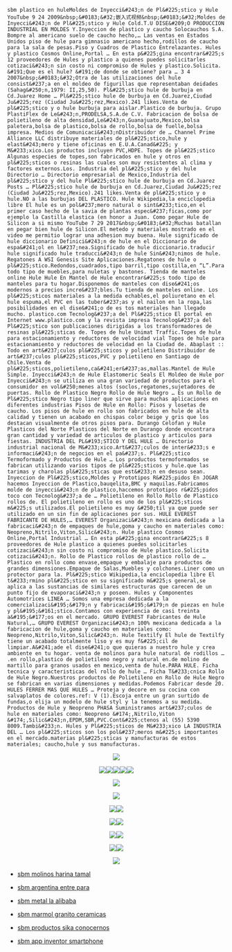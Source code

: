 
```
sbm plastico en huleMoldes de Inyecci&#243;n de Pl&#225;stico y Hule YouTube 9 24 2009&nbsp;&#0183;&#32;嵌入式视频&nbsp;&#0183;&#32;Moldes de Inyecci&#243;n de Pl&#225;stico y Hule Cold.T.U DISE&#209;O PRODUCCION INDUSTRIAL EN MOLDES Y.Inyeccion de plastico y caucho Solocauchos S.A. Bompre al americano suelo de caucho hecho,… Las ventas en Estados Unidos piso de hule para gimnasio americano hecho,rodillos de caucho para la sala de pesas.Piso y Cuadros de Plastico Entrelazantes. Hules y plastico Cosmos Online,Portal … En esta p&#225;gina encontrar&#225;s 12 proveedores de Hules y plastico a quienes puedes solicitarles cotizaci&#243;n sin costo ni compromiso de Hules y plastico.Solicita. &#191;Que es el hule? &#191;de donde se obtiene? para … 3 4 2007&nbsp;&#0183;&#32;Otra de las utilizaciones del hule consist&#237;a en el moldeo de figurillas que representaban deidades (Sahag&#250;n,1979: II,25,50). Pl&#225;stico hule de burbuja en Cd.Juarez Home … Pl&#225;stico hule de burbuja en Cd.Juarez,Ciudad Ju&#225;rez (Ciudad Ju&#225;rez,Mexico).241 likes.Venta de pl&#225;stico y o hule burbuja para aislar.Plastico de burbuja. Grupo PlastiFlex de Le&#243;n,PRODELSA,S.A.de C.V. Fabricacion de bolsa de polietileno de alta densidad,Le&#243;n,Guanajuato,Mexico,bolsa paletera,bolsa de plastico,bolsa de rollo,bolsa de fuelle,bolsa impresa. Medios de Comunicaci&#243;nDistribuidor de … Channel Prime Alliance LLC distribuye materiales de pl&#225;stico,hule y elast&#243;mero y tiene oficinas en E.U.A.Canad&#225; y M&#233;xico.Los productos incluyen PVC,HDPE. Topes de pl&#225;stico Algunas especies de topes,son fabricados en hule y otros en pl&#225;sticos o resinas las cuales son muy resistentes al clima y factores externos.Los. Industria del pl&#225;stico y del hule Directorio … Directorio empresarial de Mexico,Industria del pl&#225;stico y del hule Pl&#225;stico hule de burbuja en Cd.Juarez Posts … Pl&#225;stico hule de burbuja en Cd.Juarez,Ciudad Ju&#225;rez (Ciudad Ju&#225;rez,Mexico).241 likes.Venta de pl&#225;stico y o hule.NO a las burbujas DEL PLASTICO. Hule Wikipedia,la enciclopedia libre El hule es un pol&#237;mero natural o sint&#233;tico,en el primer caso hecho de la savia de plantas espec&#237;ficas,como por ejemplo la Castilla elastica (en honor a Juan. Como pegar Hule de Silicon a si mismo YouTube 7 29 2017&nbsp;&#0183;&#32;Muchas batallan en pegar bien hule de Silicon.El metedo y materiales mostrado en el video me permitio lograr una adhesion muy buena. Hule significado de hule diccionario Definici&#243;n de hule en el Diccionario de espa&#241;ol en l&#237;nea.Significado de hule diccionario.traducir hule significado hule traducci&#243;n de hule Sin&#243;nimos de hule. Regatones A WSI Genesis Site Aplicaciones.Regatones de hule o pl&#225;stico.Redondos,cuadrados,tipo barril,tipo costilla,en “L”.Para todo tipo de muebles,para nuletas y bastones. Tienda de manteles online Hule Hule En Mantel de Hule encontrar&#225;s todo tipo de manteles para tu hogar.Disponemos de manteles con dise&#241;os modernos a precios incre&#237;bles.Tu tienda de manteles online. Los pl&#225;sticos materiales a la medida echables,el poliuretano en el hule espuma,el PVC en las tuber&#237;as y el nailon en la ropa,las posibilidades en el dise&#241;o de es tos materiales han llegado mucho. plastico.com Tecnolog&#237;a del Pl&#225;stico El portal en Internet www.plastico.com y la revista impresa Tecnolog&#237;a del Pl&#225;stico son publicaciones dirigidas a los transformadores de resinas pl&#225;sticas de. Topes de hule Unimat Traffic.Topes de hule para estacionamiento y reductores de velocidad vial Topes de hule para estacionamiento y reductores de velocidad en la Ciudad de. Abaplast :: Todo en art&#237;culos pl&#225;sticos y polietileno Distribuidor de art&#237;culos pl&#225;sticos,PVC y polietileno en Santiago de Chile.Venta de pl&#225;sticos,polietileno,ca&#241;er&#237;as,mallas.Mantel de Hule Simple. Inyecci&#243;n de Hule Elastomeric Seals El Moldeo de Hule por Inyecci&#243;n se utiliza en una gran variedad de productos para el consumidor en vol&#250;menes altos (soclos,regatones,sujetadores de puertas. Rollo de Plastico Negro Rollo de Hule Negro … Es un Rollo de Pl&#225;stico Negro tipo liner que sirve para muchas aplicaciones en diferentes industrias Pisos de Hule en Rollo: Pisos y losetas de caucho. Los pisos de hule en rollo son fabricados en hule de alta calidad y tienen un acabado en chispas color beige y gris que los destacan visualmente de otros pisos para. Durango Celofan y Hule Plasticos del Norte Plasticos del Norte en Durango donde encontrara gran cantidad y variedad de articulos de plastico y articulos para fiestas. INDUSTRIA DEL PL&#193;STICO Y DEL HULE … Directorio industrial nacional de M&#233;xico.Art&#237;culos de inter&#233;s e informaci&#243;n de negocios en el pa&#237;s. Pl&#225;stico Termoformado y Productos de Hule … Los productos termoformados se fabrican utilizando varios tipos de pl&#225;sticos y hule.que las tarimas y charolas pl&#225;sticas que est&#233;n en desuso sean. Inyeccion de Pl&#225;stico,Moldes y Prototipos R&#225;pidos En JOGAR hacemos Inyeccion de Plastico,bauqelita,BMC y maquilas.Fabricamos molde de inyecci&#243;n de plastico,haccemos prototipos r&#225;pidos toco con Tecnolog&#237;a de … Polietileno en Rollo Rollo de Plastico rollos de. El polietileno en rollo es uno de los pl&#225;sticos m&#225;s utilizados.El polietileno es muy &#250;til ya que puede ser utilizado en un sin fin de aplicaciones por sus. HULE EVEREST FABRICANTE DE HULES,… EVEREST Organizaci&#243;n mexicana dedicada a la fabricaci&#243;n de empaques de hule,goma y caucho en materiales como: Neopreno,Nitrilo,Viton,Silic&#243;n. Hule plastico Cosmos Online,Portal Industrial … En esta p&#225;gina encontrar&#225;s 8 proveedores de Hule plastico a quienes puedes solicitarles cotizaci&#243;n sin costo ni compromiso de Hule plastico.Solicita cotizaci&#243;n. Rollo de Plastico rollos de plastico rollo de … Plastico en rollo como envase,empaque y embalaje para productos de grandes dimensiones.Empaque de Salas,Muebles y colchones.Liner como un protector para la. Pl&#225;stico Wikipedia,la enciclopedia libre El t&#233;rmino pl&#225;stico en su significado m&#225;s general,se aplica a las sustancias de similares estructuras que carecen de un punto fijo de evaporaci&#243;n y poseen. Hules y Componentes Automotrices LINEA … Somos una empresa dedicada a la comercializaci&#195;&#179;n y fabricaci&#195;&#179;n de piezas en hule y pl&#195;&#161;stico.Contamos con experiencia de casi treinta a&#195;&#177;os en el mercado. GRUPO EVEREST Fabricantes de Hule Natural,… GRUPO EVEREST Organizaci&#243;n 100% mexicana dedicada a la fabricacion de hule,goma y caucho en materiales como: Neopreno,Nitrilo,Viton,Silic&#243;n. Hule Textilfy El hule de Textilfy tiene un acabado totalmente liso y es muy f&#225;cil de limpiar.A&#241;ade el dise&#241;o que quieras a nuestro hule y crea ambiente en tu hogar. venta de molinos para hule natural de rodillos … .en rollo,plastico de polietileno negro y natural en.de molino de martillo para granos usados en mexico,venta de hule.PARA HULE. Ficha tecnica y caracteristicas del rollo de hule … Ficha T&#233;cnica Rollo de Hule Negro.Nuestros productos de Polietileno en Rollo de Hule Negro se fabrican en varias dimensiones y medidas.Podemos Fabricar desde 20. HULES FERRER MAS QUE HULES … Proteja y decore en su cocina con salvaplatos de colores.ref: V (1).Escoja entre un gran surtido de fundas,o elija un modelo de hule styl y la tenemos a su medida. Productos de Hule y Neopreno PHASA Suministramos art&#237;culos de hule en materiales como: Neopreno &#174;,Nitrilo,Viton &#174;,Silic&#243;n,EPDM,SBR,PVC.Cont&#225;ctenos al (55) 5390 8009.Tambi&#233;n. Hules y Pl&#225;sticos de M&#233;xico LA INDUSTRIA DEL … Los pl&#225;sticos son los pol&#237;meros m&#225;s importantes en el mercado.materias pl&#225;sticas y manufacturas de estos materiales; caucho,hule y sus manufacturas. 
```

<div align="center">

<a href="https://es-crusher.shibang-china.com/github&k=sbm+plastico+en+hule"><img src="https://static.shibang-china.com/es/crusher/logo.jpg"></a>

<a href="https://es-crusher.shibang-china.com/github&k=sbm+plastico+en+hule"><img src="https://static.shibang-china.com/es/crusher/index.jpg"></a><a href="https://es-crusher.shibang-china.com/material.htmlgithub&k=sbm+plastico+en+hule"><img src="https://static.shibang-china.com/es/crusher/material.jpg"></a><a href="https://es-crusher.shibang-china.com/application.htmlgithub&k=sbm+plastico+en+hule"><img src="https://static.shibang-china.com/es/crusher/application.jpg"></a><a href="https://es-crusher.shibang-china.com/aboutus.htmlgithub&k=sbm+plastico+en+hule"><img src="https://static.shibang-china.com/es/crusher/aboutus.jpg"></a><a href="https://es-crusher.shibang-china.com/contact.htmlgithub&k=sbm+plastico+en+hule"><img src="https://static.shibang-china.com/es/crusher/contact.jpg"></a>

<a href="https://es-crusher.shibang-china.com/github&k=sbm+plastico+en+hule"><img src="https://static.shibang-china.com/es/crusher/banner.jpg"></a>

<a href="https://swt.shibang-china.com/github&k=sbm+plastico+en+hule"><img src="https://static.shibang-china.com/es/crusher/text.jpg"></a>

<a href="https://swt.shibang-china.com/github&k=sbm+plastico+en+hule"><img src="https://static.shibang-china.com/es/crusher/chat.jpg"></a><a href="https://es-crusher.shibang-china.com/contact.htmlgithub&k=sbm+plastico+en+hule"><img src="https://static.shibang-china.com/es/crusher/message.jpg"></a>

<a href="https://es-crusher.shibang-china.com/products/pe.htmlgithub&k=sbm+plastico+en+hule"><img src="https://static.shibang-china.com/es/crusher/pe.jpg"></a><a href="https://es-crusher.shibang-china.com/products/pf.htmlgithub&k=sbm+plastico+en+hule"><img src="https://static.shibang-china.com/es/crusher/pf.jpg"></a>

<a href="https://es-crusher.shibang-china.com/products/hpt.htmlgithub&k=sbm+plastico+en+hule"><img src="https://static.shibang-china.com/es/crusher/hpt.jpg"></a><a href="https://es-crusher.shibang-china.com/products/vsi.htmlgithub&k=sbm+plastico+en+hule"><img src="https://static.shibang-china.com/es/crusher/vsi.jpg"></a>

<a href="https://es-crusher.shibang-china.com/products/klv.htmlgithub&k=sbm+plastico+en+hule"><img src="https://static.shibang-china.com/es/crusher/klv.jpg"></a><a href="https://es-crusher.shibang-china.com/products/portable.htmlgithub&k=sbm+plastico+en+hule"><img src="https://static.shibang-china.com/es/crusher/portable.jpg"></a>

<a href="https://swt.shibang-china.com/github&k=sbm+plastico+en+hule"><img src="https://static.shibang-china.com/es/crusher/case.jpg"></a>

</div>


* [sbm molinos harina tamal](sbm%20molinos%20harina%20tamal.md)

* [sbm argentina entre para](sbm%20argentina%20entre%20para.md)

* [sbm metal la alibaba](sbm%20metal%20la%20alibaba.md)

* [sbm marmol granito ceramicas](sbm%20marmol%20granito%20ceramicas.md)

* [sbm productos sika conocernos](sbm%20productos%20sika%20conocernos.md)

* [sbm app inventor smartphone](sbm%20app%20inventor%20smartphone.md)